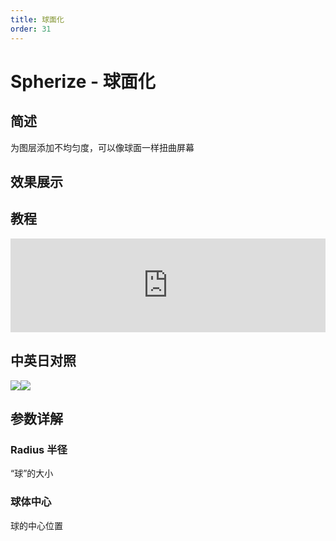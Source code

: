 ```yaml
---
title: 球面化
order: 31
---
```


# Spherize - 球面化

## 简述

为图层添加不均匀度，可以像球面一样扭曲屏幕

## 效果展示

## 教程

<iframe src="https://player.bilibili.com/player.html?bvid=BV1e34y1X7Vj&page=104&high_quality=1" width="100%" allowfullscreen="allowfullscreen" frameborder="0"></iframe>

## 中英日对照

![](https://mir.yuelili.com/user/AE/effects/AE-Effects-Distort-Spherize.png)![](https://mir.yuelili.com/user/AE/effects/AE-Effects-Distort-Spherize_cn.png)

## 参数详解

### Radius 半径

“球”的大小

### 球体中心

球的中心位置

###
